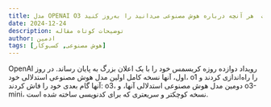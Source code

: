 ```yaml
---
title: مدل OPENAI O3 پیامی از آینده است  هر آنچه درباره هوش مصنوعی می‌دانید را به‌روز کنید
date: 2024-12-24
description: توضیحات کوتاه مقاله
author: ادمین 
tags: [هوش مصنوعی, کسب‌وکار]
---
```


OpenAI رویداد دوازده روزه کریسمس خود را با یک اعلان بزرگ به پایان رساند. در روز اول، آنها نسخه کامل اولین مدل هوش مصنوعی استدلالی خود، o1 را راه‌اندازی کردند و آنها گام بعدی خود را فاش کردند: o3، دومین مدل هوش مصنوعی استدلالی آنها، و o3-mini، نسخه کوچکتر و سریعتری که برای کدنویسی ساخته شده است.
